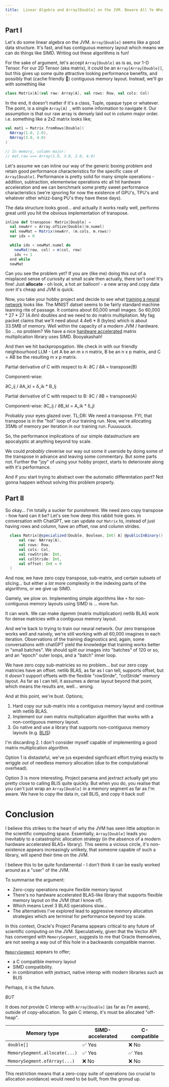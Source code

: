 ```yaml
---
title:  Linear Algebra and Array[Double] on the JVM. Beware All Ye Who Enter Here.
---
```


## Part I

Let's do some linear algebra on the JVM. `Array[Double]` seems like a good data structure. It's fast, and has contiguous memory layout which means we can do things like SIMD. Writing out these algorithms is fun!

For the sake of argument, let's accept `Array[Double]` as is as, our 1-D Tensor. For our 2D Tensor (aka matrix), it could be an `Array[Array[Double]]`, but this gives up some quite attractive looking performance benefits, and possibly that (cache friendly 🚀) contiguous memory layout. Instead, we'll go with something like

```scala sc:nocompile
class Matrix[A](val raw: Array[A], val rows: Row, val cols: Col)
```
In the end, it doesn't matter if it's a class, Tuple, opaque type or whatever. The point, is a single `Array[A] `, with some information to navigate it. Our assumption is that our raw array is densely laid out in column major order. i.e. something like a 2x2 matrix looks like;

```scala sc:nocompile
val mat1 = Matrix.fromRows[Double](
  NArray(1.0, 2.0),
  NArray(3.0, 4.0)
)

// In memory, column major:
// mat.raw === Array(1.0, 3.0, 2.0, 4.0)

```

Let's assume we can inline our way of the generic boxing problem and retain good performance characteristics for the specific case of `Array[Double]`. Performance is pretty solid for many simple operations - addition, subtraction, elementwise operations etc all hit hardware acceleration and we can benchmark some pretty sweet performance characteristics (we're ignoring for now the existence of GPU's, TPU's and whatever other whizz-bang PU's they have these days).

The data structure looks good... and actually it works really well, performs great until you hit the obvious implementation of transpose.

```scala sc:nocompile
inline def transpose: Matrix[Double] =
  val newArr = Array.ofSize[Double](m.numel)
  val newMat = Matrix(newArr, (m.cols, m.rows))
  var idx = 0

  while idx < newMat.numel do
    newMat(row, col) = m(col, row)
    idx += 1
  end while
  newMat

```
Can you see the problem yet? If you are (like me) doing this out of a misplaced sense of curiosity at small scale then actually, there isn't one! It's fine! Just **allocate** - oh look, a hot air balloon! - a new array and copy data over  it's cheap and JVM is quick.

Now, you take your hobby project and decide to see what [training a neural network](https://github.com/Quafadas/vecxt/blob/243b562ec2a5901c929e5b7ba3d296f7f907915f/experiments/src/mnist.scala) looks like. The MNIST datset seems to be fairly standard machine leanring rite of passage. It contains about 60,000 small images. So 60,000 * 27 * 27 (4.4m) doubles and we need to do matrix multipliation. My fag packet claims that we'll need about 4.4e6 * 8 (bytes) which is about 33.5MB of memory. Well within the capacity of a modern JVM / hardware. So ... no problem? We have a nice [hardware accelerated](https://github.com/luhenry/netlib) matrix multiplication library uses SIMD. Booyakashah!

And then we hit backpropogation. We check in with our friendly neighbourhood LLM - Let A be an m x n matrix, B be an n x p matrix, and C = AB be the resulting m x p matrix.

Partial derivative of C with respect to A:
∂C / ∂A = transpose(B)

Component-wise:

∂C_ij / ∂A_kl = δ_ik * B_lj

Partial derivative of C with respect to B:
∂C / ∂B = transpose(A)

Component-wise:
∂C_ij / ∂B_kl = A_ik * δ_jl

Probably your eyes glazed over. TL;DR: We need a transpose. FYI, that transpose is in the "hot" loop of our training run. Now, we're allocating 35Mb of memory per iteration in our training run. Fuuuuuuck.

So, the performance implications of our simple datastructure are apocalyptic at anything beyond toy scale.

We could _probably_ cleverise our way out some it userside by doing some of the transpose in advance and leaving some commentary. But some parts not. Further the "joy" of using your hobby project, starts to deteriorate along with it's performance.

And if you start trying to abstract over the automatic differentation part? Not gonna happen without solving this problem properly.

## Part II

So okay... I'm totally a sucker for punishment. We need zero copy transpose - how hard can it be? Let's see how deep this rabbit hole goes. In conversation with ChatGPT, we can update our `Matrix` to, instead of just having rows and column, have an offset, row and column strides.

```scala sc:nocompile
  class Matrix[@specialized(Double, Boolean, Int) A] @publicInBinary() private[matrix] (
      val raw: NArray[A],
      val rows: Row,
      val cols: Col,
      val rowStride: Int,
      val colStride: Int,
      val offset: Int = 0
  )
```
And now, we have zero copy transpose, sub-matrix, and certain subsets of slicing... but either a _lot_ more complexity in the indexing parts of the algorithms, or we give up SIMD.

Gamely, we plow on. Implementing simple algorithms like `+` for non-contiguous memory layouts using SIMD is ... more fun.

It can work. We can make dgemm (matrix multiplication) netlib BLAS work for dense matricies with a contiguous memory layout.

And we're back to trying to train our neural network. Our zero transpose works well and naively, we're still working with all 60,000 imagines in each iteration. Observations of the training diagnostics and, again, some conversations with chatGPT yield the knowledge that training works better in "small batches". We should split our images into "batches" of 120 or so, and an "epoch" outer loops, and a "batch" inner loop.

We have zero copy sub-matricies so no problem... but our zero copy matricies have an offset. netlib BLAS, as far as I can tell, supports offset, but it _doesn't_ support offsets with the flexible "rowStride", "colStride" memory layout. As far as I can tell, it assumes a dense layout beyond that point, which means the results are, well... wrong.

And at this point, we're bust. Options;

1. Hard copy our sub-matrix into a contiguous memory layout and continue with netlib BLAS.
2. Implement our own matrix multiplication algorithm that works with a non-contiguous memory layout.
3. Go native and use a library that supports non-contiguous memory layouts (e.g. [BLIS](https://github.com/flame/blis))

I'm discarding 2. I don't consider myself capable of implementing a good matrix multiplication algorithm.

Option 1 is distasteful, we've jus expended significant effort trying exactly to wriggle _out_ of needless memory allocation (due to the computational overhead).

Option 3 is more interesting. Project panama and jextract actually get you pretty close to calling BLIS quite quickly. But when you do, you realise that you can't just wrap an `Array[Double]` in a memory segment as far as I'm aware. We have to _copy_ the data in, call BLIS, and _copy_ it back out!

# Conclusion
I believe this strikes to the heart of why the JVM has seen little adoption in the scientific computing space. Essentially, `Array[Double]` leads you inevitably to a catastrophic allocation strategy (in the absence of a modern hardware accelerated BLAS+  library). This seems a vicious circle, it's non-existence appears increasingly unlikely, that someone capable of such a library, will spend their time on the JVM.

I believe this to be quite fundamental - I don't think it can be easily worked around as a "user" of the JVM.

To summarise the argument:

- Zero-copy operations require flexible memory layout
- There's no hardware accelerated BLAS-like library that supports flexible memory layout on the JVM (that I know of).
- Which means Level 3 BLAS operations slow...
- The alternatives I've explored lead to aggressive memory allocation strategies which are terminal for performance beyond toy scale.

In this context, Oracle's Project Panama appears critical to any future of scientific computing on the JVM. Speculatively, given that the Vector API has converged with `MemorySegment`, suggests to me that Oracle themselves, are not seeing a way out of this hole in a backwards compatible manner.

[`MemorySegment`](https://download.java.net/java/early_access/loom/docs/api/java.base/java/lang/foreign/MemorySegment.html) appears to offer;

- a C compatible memory layout
- SIMD compatibility.
- in combination with jextract, native interop with modern libraries such as BLIS

Perhaps, it is the future.

_BUT_

It does _not_ provide C interop with `Array[Double]` (as far as I'm aware), outside of copy-allocation. To gain C interop, it's must be allocated "off-heap".

| Memory type                    | SIMD-accelerated | C-compatible |
|--------------------------------|------------------|--------------|
| `double[]`                     | ✅ Yes           | ❌ No        |
| `MemorySegment.allocate(...)`  | ✅ Yes           | ✅ Yes       |
| `MemorySegment.ofArray(...)`   | ❌ No            | ❌ No        |

This restriction means that a zero-copy suite of operations (so crucial to allocation avoidance) would need to be built, from the gronud up.
